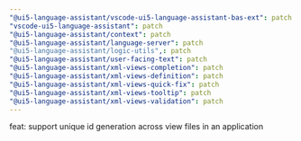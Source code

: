```yaml
---
"@ui5-language-assistant/vscode-ui5-language-assistant-bas-ext": patch
"vscode-ui5-language-assistant": patch
"@ui5-language-assistant/context": patch
"@ui5-language-assistant/language-server": patch
"@ui5-language-assistant/logic-utils",: patch
"@ui5-language-assistant/user-facing-text": patch
"@ui5-language-assistant/xml-views-completion": patch
"@ui5-language-assistant/xml-views-definition": patch
"@ui5-language-assistant/xml-views-quick-fix": patch
"@ui5-language-assistant/xml-views-tooltip": patch
"@ui5-language-assistant/xml-views-validation": patch
---
```


feat: support unique id generation across view files in an application

